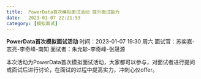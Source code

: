 ```yaml
---
title:  PowerData首次模拟面试活动 提升面试能力
date:   2023-01-07 22:21:53
category: [模拟面试]
---
```


**PowerData首次模拟面试活动**
时间：2023-01-07 19:30 周六
面试官：苏奕嘉-志亮-李奇峰-南知
面试者：朱允轸-李奇峰-张晟源

本次活动为PowerData首次模拟面试活动，大家都可以参与，对面试者进行提问或面试后进行讨论，在面试的过程中提高实力，冲刺心仪offer。
